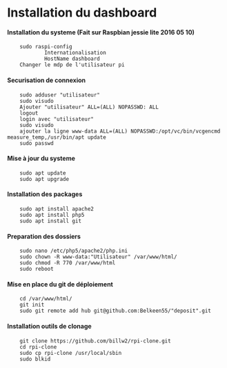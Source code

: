 Installation du dashboard
==
#### Installation du systeme (Fait sur Raspbian jessie lite 2016 05 10)
        sudo raspi-config 
                Internationalisation 
                HostName dashboard 
		Changer le mdp de l'utilisateur pi 

#### Securisation de connexion
        sudo adduser "utilisateur" 
        sudo visudo 
        Ajouter "utilisateur" ALL=(ALL) NOPASSWD: ALL 
        logout 
        login avec "utilisateur" 
        sudo visudo 
        ajouter la ligne www-data ALL=(ALL) NOPASSWD:/opt/vc/bin/vcgencmd measure_temp,/usr/bin/apt update 
        sudo passwd 

#### Mise à jour du systeme
        sudo apt update 
        sudo apt upgrade 

#### Installation des packages
        sudo apt install apache2 
        sudo apt install php5 
        sudo apt install git 

#### Preparation des dossiers
        sudo nano /etc/php5/apache2/php.ini 
        sudo chown -R www-data:"Utilisateur" /var/www/html/ 
        sudo chmod -R 770 /var/www/html 
        sudo reboot 

#### Mise en place du git de déploiement
        cd /var/www/html/ 
        git init 
        sudo git remote add hub git@github.com:Belkeen55/"deposit".git 

#### Installation outils de clonage
        git clone https://github.com/billw2/rpi-clone.git 
        cd rpi-clone 
        sudo cp rpi-clone /usr/local/sbin 
        sudo blkid 
